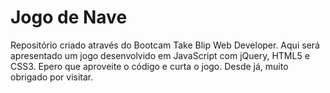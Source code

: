 # Jogo de Nave 
Repositório criado através do Bootcam Take Blip Web Developer. 
Aqui será apresentado um jogo desenvolvido em JavaScript com jQuery, HTML5 e CSS3. Epero que aproveite o código e curta o jogo. Desde já, muito obrigado por visitar.  
